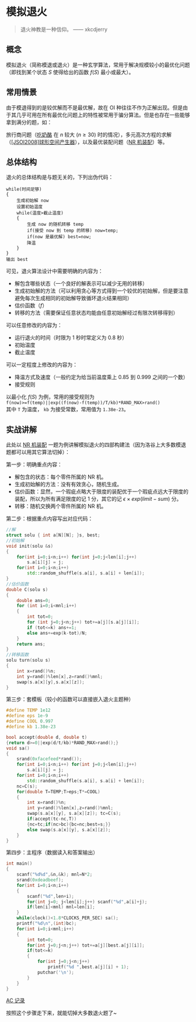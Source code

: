 # 模拟退火
> 退火神教是一种信仰。 —— xkcdjerry

## 概念
模拟退火（简称模退或退火）是一种玄学算法，常用于解决规模较小的最优化问题（即找到某个状态 $S$ 使得给出的函数 $f(S)$ 最小或最大）。  

## 常用情景
由于模退得到的是较优解而不是最优解，故在 OI 种往往不作为正解出现。但是由于其几乎可用在所有最优化问题上的特性被常用于骗分算法。但是也存在一些能够拿到满分的题，如：

旅行商问题（[吃奶酪](https://www.luogu.com.cn/problem/P1433) 在 $n$ 较大 ($n \geqslant 30$) 时的情况），多元高次方程的求解（[\[JSOI2008\]球形空间产生器](https://www.luogu.com.cn/problem/P4035)），以及最优装配问题（[NR 机装配](https://www.luogu.com.cn/problem/U209515)）等。  

## 总体结构
退火的总体结构是与题无关的，下列出伪代码：  
```
while(时间足够)
{
    生成初始解 now
    设置初始温度
    while(温度>截止温度)
    {
        生成 now 的随机转移 temp
        if(接受 now 到 temp 的转移) now=temp;
        if(now 是最优解) best=now;
        降温
    }
}
输出 best
```

可见，退火算法设计中需要明确的内容为：
- 解包含哪些状态（一个良好的解表示可以减少无用的转移）
- 生成初始解的方法（可以利用贪心等方式得到一个较优的初始解，但是要注意避免每次生成相同的初始解导致循环退火结果相同）
- 估价函数（$f$）
- 转移的方法（需要保证任意状态均能由任意初始解经过有限次转移得到）

可以任意修改的内容为：  
- 运行退火的时间（时限为 $1$ 秒时常定义为 $0.8$ 秒）
- 初始温度
- 截止温度

可以一定程度上修改的内容为：
- 降温方式及速度（一般约定为给当前温度乘上 $0.85$ 到 $0.999$ 之间的一个数）
- 接受规则

以最小化 $f(S)$ 为例，常用的接受规则为  
`f(now)>=f(temp)||exp((f(now)-f(temp))/T/kb)*RAND_MAX>rand()`  
其中 `T` 为温度， `kb` 为接受常数，常用值为 `1.38e-23`。

## 实战讲解
此处以 [NR 机装配](https://www.luogu.com.cn/problem/U209515) 一题为例讲解模拟退火的四部构建法（因为洛谷上大多数模退题都可以用其它算法切掉）：

第一步：明确重点内容：
- 解包含的状态：每个零件所属的 NR 机。
- 生成初始解的方法：没有有效贪心，随机生成。
- 估价函数：显然，一个瑕疵点略大于限度的装配优于一个瑕疵点远大于限度的装配，所以为所有满足限度的记 $1$ 分，其它的记 $\epsilon \times exp(limit-sum)$ 分。
- 转移：随机交换两个零件所属的 NR 机。
  
第二步：根据重点内容写出对应代码：
```c++
//解
struct solu { int a[N][N]; }s, best;
//初始解
void init(solu &s)
{
    for(int i=0;i<n;i++) for(int j=0;j<len[i];j++)
        s.a[i][j] = j;
    for(int i=0;i<n;i++)
        std::random_shuffle(s.a[i], s.a[i] + len[i]);
}
//估价函数
double C(solu s)
{
    double ans=0;
    for (int i=0;i<mnl;i++)
    {
        int tot=0;
        for (int j=0;j<n;j++) tot+=a[j][s.a[j][i]];
        if (tot<=k) ans+=1;
        else ans+=exp(k-tot)/N;
    }
    return ans;
}
//转移函数
solu turn(solu s)
{
    int x=rand()%n;
    int y=rand()%len[x],z=rand()%mnl;
    swap(s.a[x][y],s.a[x][z]);
}
```

第三步：套模板（较小的函数可以直接嵌入退火主题种）
```c++
#define TEMP 1e12
#define eps 1e-9
#define COOL 0.997
#define kb 1.38e-23

bool accept(double d, double t)
{return d>=0||exp(d/t/kb)*RAND_MAX>rand();}
void sa()
{
    srand(0xfacefeed*rand());
    for(int i=0;i<n;i++) for(int j=0;j<len[i];j++)
        s.a[i][j] = j;
    for(int i=0;i<n;i++)
        std::random_shuffle(s.a[i], s.a[i] + len[i]);
    nc=C(s);
    for(double T=TEMP;T>eps;T*=COOL)
    {
        int x=rand()%n;
        int y=rand()%len[x],z=rand()%mnl;
        swap(s.a[x][y], s.a[x][z]); tc=C(s);
        if(accept(tc-nc,T))
        {nc=tc;if(nc>bc){bc=nc;best=s;}}
        else swap(s.a[x][y], s.a[x][z]);
    }
}
```
第四步：主程序（数据读入和答案输出）
```c++
int main()
{
    scanf("%d%d",&n,&k); mnl=N*2;
    srand(0xdeadbeef);
    for(int i=0;i<n;i++)
    {
        scanf("%d",len+i);
        for(int j=0; j<len[i];j++) scanf("%d",a[i]+j);
        if(len[i]<mnl) mnl=len[i];
    }
    while(clock()<1.8*CLOCKS_PER_SEC) sa();
    printf("%d\n",(int)bc);
    for(int i=0;i<mnl;i++)
    {
        int tot=0;
        for(int j=0;j<n;j++) tot+=a[j][best.a[j][i]];
        if(tot<=k)
        {
            for(int j=0;j<n;j++)
                printf("%d ",best.a[j][i] + 1);
            putchar('\n');
        }
    }
}
```
[AC 记录](https://www.luogu.com.cn/record/72707354)

按照这个步骤走下来，就能切掉大多数退火题了~
